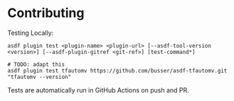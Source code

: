 # Contributing

Testing Locally:

```shell
asdf plugin test <plugin-name> <plugin-url> [--asdf-tool-version <version>] [--asdf-plugin-gitref <git-ref>] [test-command*]

# TODO: adapt this
asdf plugin test tfautomv https://github.com/busser/asdf-tfautomv.git "tfautomv --version"
```

Tests are automatically run in GitHub Actions on push and PR.

